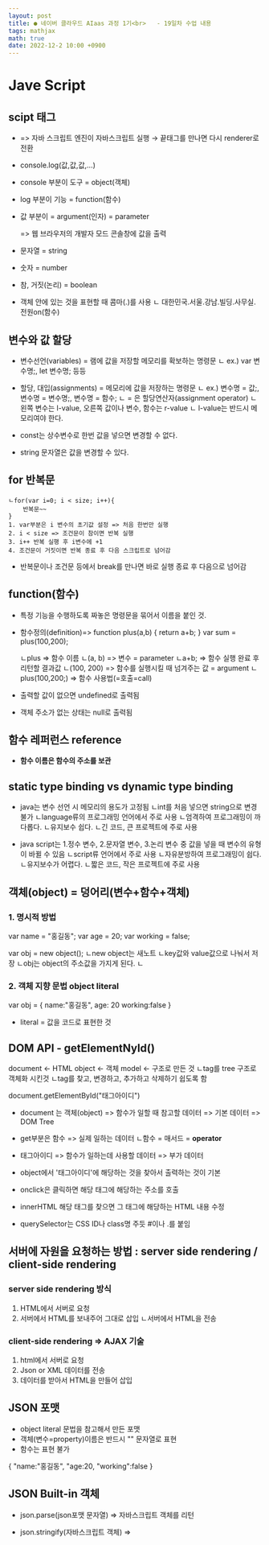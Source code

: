```yaml
---
layout: post
title: ● 네이버 클라우드 AIaas 과정 1기<br>   - 19일차 수업 내용
tags: mathjax
math: true
date: 2022-12-2 10:00 +0900
---
```


# Jave Script

## scipt 태그

- <script></script> => 자바 스크립트 엔진이 자바스크립트 실행 → 끝태그를 만나면 다시 renderer로 전환

- console.log(값,값,값,...)

- console 부분이 도구 = object(객체)
- log 부분이 기능 = function(함수)
- 값 부분이 = argument(인자) = parameter

  => 웹 브라우저의 개발자 모드 콘솔창에 값을 출력

- 문자열 = string
- 숫자 = number
- 참, 거짓(논리) = boolean

- 객체 안에 있는 것을 표현할 때 콤마(.)를 사용
    ㄴ 대한민국.서울.강남.빌딩.사무실.전원on(함수)

## 변수와 값 할당

- 변수선언(variables) = 램에 값을 저장할 메모리를 확보하는 명령문
    ㄴ ex.) var 변수명;, let 변수명; 등등

- 할당, 대입(assignments) = 메모리에 값을 저장하는 명령문
    ㄴ ex.) 변수명 = 값;, 변수명 = 변수명;, 변수명 = 함수;
    ㄴ = 은 할당연산자(assignment operator)
    ㄴ 왼쪽 변수는 l-value, 오른쪽 값이나 변수, 함수는 r-value
    ㄴ l-value는 반드시 메모리여야 한다.

- const는 상수변수로 한번 값을 넣으면 변경할 수 없다.
- string 문자열은 값을 변경할 수 있다.

## for 반복문
    ㄴfor(var i=0; i < size; i++){
        반복문~~
    }
    1. var부분은 i 변수의 초기값 설정 => 처음 한번만 실행
    2. i < size => 조건문이 참이면 반복 실행
    3. i++ 반복 실행 후 i변수에 +1
    4. 조건문이 거짓이면 반복 종료 후 다음 스크립트로 넘어감

- 반복문이나 조건문 등에서 break를 만나면 바로 실행 종료 후 다음으로 넘어감

## function(함수)

- 특정 기능을 수행하도록 짜놓은 명령문을 묶어서 이름을 붙인 것.

- 함수정의(definition)=>
function plus(a,b) {
    return a+b;
}
var sum = plus(100,200);

    ㄴplus => 함수 이름
    ㄴ(a, b) => 변수 = parameter
    ㄴa+b; => 함수 실행 완료 후 리턴할 결과값
    ㄴ(100, 200) => 함수를 실행시킬 때 넘겨주는 값 = argument
    ㄴplus(100,200;) => 함수 사용법(=호출=call)

- 출력할 값이 없으면 undefined로 출력됨
- 객체 주소가 없는 상태는 null로 출력됨

## 함수 레퍼런스 reference

- **함수 이름은 함수의 주소를 보관**

## static type binding vs dynamic type binding

- java는 변수 선언 시 메모리의 용도가 고정됨
    ㄴint를 처음 넣으면 string으로 변경 불가
    ㄴlanguage류의 프로그래밍 언어에서 주로 사용
    ㄴ엄격하여 프로그래밍이 까다롭다.
    ㄴ유지보수 쉽다.
    ㄴ긴 코드, 큰 프로젝트에 주로 사용

- java script는 1.정수 변수, 2.문자열 변수, 3.논리 변수 중 값을 넣을 때 변수의 유형이 바뀔 수 있음
    ㄴscript류 언어에서 주로 사용
    ㄴ자유분방하여 프로그래밍이 쉽다.
    ㄴ유지보수가 어렵다.
    ㄴ짧은 코드, 작은 프로젝트에 주로 사용

## 객체(object) = 덩어리(변수+함수+객체)

### 1. 명시적 방법

var name = "홍길동";
var age = 20;
var working = false;

var obj = new object();
    ㄴnew object는 새노트
    ㄴkey값와 value값으로 나눠서 저장
    ㄴobj는 object의 주소값을 가지게 된다.
    ㄴ

### 2. 객체 지향 문법 object literal

var obj = {
    name:"홍길동",
    age: 20
    working:false
}

- literal = 값을 코드로 표현한 것

## DOM API - getElementNyId()

document ← HTML
object ← 객체
model ← 구조로 만든 것
 ㄴtag를 tree 구조로 객체화 시킨것
 ㄴtag를 찾고, 변경하고, 추가하고 삭제하기 쉽도록 함

document.getElementById("태그아이디")

- document 는 객체(object) => 함수가 일할 때 참고할 데이터 => 기본 데이터 => DOM Tree
- get부분은 함수 => 실제 일하는 데이터
    ㄴ함수 = 매서드 = **operator**
- 태그아이디 => 함수가 일하는데 사용할 데이터 => 부가 데이터

- object에서 '태그아이디'에 해당하는 것을 찾아서 출력하는 것이 기본

- onclick은 클릭하면 해당 태그에 해당하는 주소를 호출

- innerHTML 해당 태그를 찾으면 그 태그에 해당하는 HTML 내용 수정

- querySelector는 CSS ID나 class명 주듯 #이나 .를 붙임

## 서버에 자원을 요청하는 방법 : server side rendering / client-side rendering

### server side rendering 방식

1. HTML에서 서버로 요청
2. 서버에서 HTML를 보내주어 그대로 삽입
    ㄴ서버에서 HTML을 전송

### client-side rendering => AJAX 기술

1. html에서 서버로 요청
2. Json or XML 데이터를 전송
3. 데이터를 받아서 HTML을 만들어 삽입

## JSON 포맷

- object literal 문법을 참고해서 만든 포맷
- 객체(변수=property)이름은 반드시 "" 문자열로 표현
- 함수는 표현 불가

{
    "name:"홍길동",
    "age:20,
    "working":false
}

## JSON Built-in 객체

- json.parse(json포맷 문자열) => 자바스크립트 객체를 리턴

- json.stringify(자바스크립트 객체) => 















